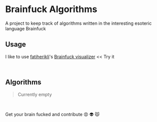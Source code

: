 # Brainfuck Algorithms
A project to keep track of algorithms written in the interesting esoteric language Brainfuck

## Usage

I like to use [fatiherikli](https://github.com/fatiherikli)'s [Brainfuck visualizer](https://fatiherikli.github.io/brainfuck-visualizer/) << Try it

<br>

## Algorithms
> Currently empty

<br>

Get your brain fucked and contribute :rage: :alien: :pouting_cat:
